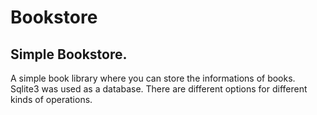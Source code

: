 # Bookstore
Simple Bookstore.
-----------------
A simple book library where you can store the informations of books. Sqlite3 was used as a database. There are different options for different kinds of operations.
